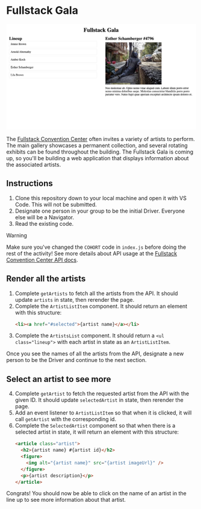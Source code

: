 # Fullstack Gala

![Example screenshot with a lineup of artist names and more information about a selected artist](example.png)

The [Fullstack Convention Center](https://fsa-crud-2aa9294fe819.herokuapp.com/api/) often invites a variety of artists to perform. The main gallery showcases a permanent collection, and several rotating exhibits can be found throughout the building. The Fullstack Gala is coming up, so you'll be building a web application that displays information about the associated artists.

## Instructions

1. Clone this repository down to your local machine and open it with VS Code. This will not be submitted.
2. Designate one person in your group to be the initial Driver. Everyone else will be a Navigator.
3. Read the existing code.

> [!WARNING]
>
> Make sure you've changed the `COHORT` code in `index.js` before doing the rest of the activity!
> See more details about API usage at the [Fullstack Convention Center API docs](https://fsa-crud-2aa9294fe819.herokuapp.com/api/).

## Render all the artists

1. Complete `getArtists` to fetch all the artists from the API. It should update `artists` in state, then rerender the page.
2. Complete the `ArtistListItem` component. It should return an element with this structure:
   ```html
   <li><a href="#selected">{artist name}</a></li>
   ```
3. Complete the `ArtistsList` component. It should return a `<ul class="lineup">` with each artist in state as an `ArtistListItem`.

Once you see the names of all the artists from the API, designate a new person to be the Driver and continue to the next section.

## Select an artist to see more

4. Complete `getArtist` to fetch the requested artist from the API with the given ID. It should update `selectedArtist` in state, then rerender the page.
5. Add an event listener to `ArtistListItem` so that when it is clicked, it will call `getArtist` with the corresponding id.
6. Complete the `SelectedArtist` component so that when there is a selected artist in state, it will return an element with this structure:
   ```html
   <article class="artist">
     <h2>{artist name} #{artist id}</h2>
     <figure>
       <img alt="{artist name}" src="{artist imageUrl}" />
     </figure>
     <p>{artist description}</p>
   </article>
   ```

Congrats! You should now be able to click on the name of an artist in the line up to see more information about that artist.
